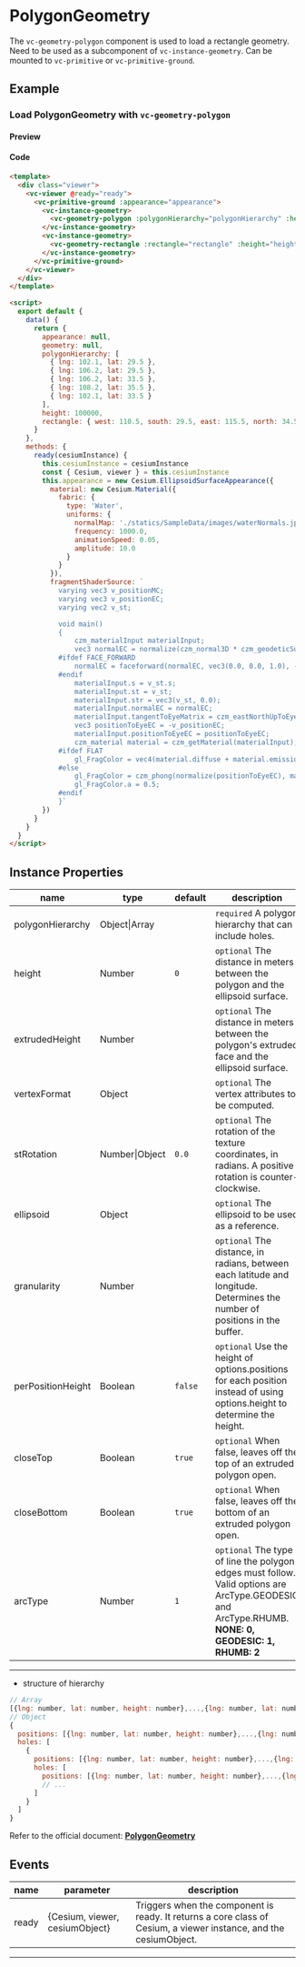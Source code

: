 # PolygonGeometry

The `vc-geometry-polygon` component is used to load a rectangle geometry. Need to be used as a subcomponent of `vc-instance-geometry`. Can be mounted to `vc-primitive` or `vc-primitive-ground`.

## Example

### Load PolygonGeometry with `vc-geometry-polygon`

#### Preview

<doc-preview>
  <template>
    <div class="viewer">
      <vc-viewer @ready="ready">
        <vc-primitive-ground :appearance="appearance">
          <vc-instance-geometry>
            <vc-geometry-polygon :polygonHierarchy="polygonHierarchy" :height="height" :extrudedHeight="30"></vc-geometry-polygon>
          </vc-instance-geometry>
          <vc-instance-geometry>
            <vc-geometry-rectangle :rectangle="rectangle" :height="height"></vc-geometry-rectangle>
          </vc-instance-geometry>
        </vc-primitive-ground>
      </vc-viewer>
    </div>
  </template>

  <script>
    export default {
      data() {
        return {
          appearance: null,
          geometry: null,
          polygonHierarchy: [
            { lng: 102.1, lat: 29.5 },
            { lng: 106.2, lat: 29.5 },
            { lng: 106.2, lat: 33.5 },
            { lng: 108.2, lat: 35.5 },
            { lng: 102.1, lat: 33.5 }
          ],
          height: 100000,
          rectangle: { west: 110.5, south: 29.5, east: 115.5, north: 34.5 }
        }
      },
      methods: {
        ready(cesiumInstance) {
          this.cesiumInstance = cesiumInstance
          const { Cesium, viewer } = this.cesiumInstance
          this.appearance = new Cesium.EllipsoidSurfaceAppearance({
            material: new Cesium.Material({
              fabric: {
                type: 'Water',
                uniforms: {
                  normalMap: './statics/SampleData/images/waterNormals.jpg',
                  frequency: 1000.0,
                  animationSpeed: 0.05,
                  amplitude: 10.0
                }
              }
            }),
            fragmentShaderSource: `
              varying vec3 v_positionMC;
              varying vec3 v_positionEC;
              varying vec2 v_st;

              void main()
              {
                  czm_materialInput materialInput;
                  vec3 normalEC = normalize(czm_normal3D * czm_geodeticSurfaceNormal(v_positionMC, vec3(0.0), vec3(1.0)));
              #ifdef FACE_FORWARD
                  normalEC = faceforward(normalEC, vec3(0.0, 0.0, 1.0), -normalEC);
              #endif
                  materialInput.s = v_st.s;
                  materialInput.st = v_st;
                  materialInput.str = vec3(v_st, 0.0);
                  materialInput.normalEC = normalEC;
                  materialInput.tangentToEyeMatrix = czm_eastNorthUpToEyeCoordinates(v_positionMC, materialInput.normalEC);
                  vec3 positionToEyeEC = -v_positionEC;
                  materialInput.positionToEyeEC = positionToEyeEC;
                  czm_material material = czm_getMaterial(materialInput);
              #ifdef FLAT
                  gl_FragColor = vec4(material.diffuse + material.emission, material.alpha);
              #else
                  gl_FragColor = czm_phong(normalize(positionToEyeEC), material);
                  gl_FragColor.a = 0.5;
              #endif
              }`
          })
        }
      }
    }
  </script>
</doc-preview>

#### Code

```html
<template>
  <div class="viewer">
    <vc-viewer @ready="ready">
      <vc-primitive-ground :appearance="appearance">
        <vc-instance-geometry>
          <vc-geometry-polygon :polygonHierarchy="polygonHierarchy" :height="height" :extrudedHeight="30"></vc-geometry-polygon>
        </vc-instance-geometry>
        <vc-instance-geometry>
          <vc-geometry-rectangle :rectangle="rectangle" :height="height"></vc-geometry-rectangle>
        </vc-instance-geometry>
      </vc-primitive-ground>
    </vc-viewer>
  </div>
</template>

<script>
  export default {
    data() {
      return {
        appearance: null,
        geometry: null,
        polygonHierarchy: [
          { lng: 102.1, lat: 29.5 },
          { lng: 106.2, lat: 29.5 },
          { lng: 106.2, lat: 33.5 },
          { lng: 108.2, lat: 35.5 },
          { lng: 102.1, lat: 33.5 }
        ],
        height: 100000,
        rectangle: { west: 110.5, south: 29.5, east: 115.5, north: 34.5 }
      }
    },
    methods: {
      ready(cesiumInstance) {
        this.cesiumInstance = cesiumInstance
        const { Cesium, viewer } = this.cesiumInstance
        this.appearance = new Cesium.EllipsoidSurfaceAppearance({
          material: new Cesium.Material({
            fabric: {
              type: 'Water',
              uniforms: {
                normalMap: './statics/SampleData/images/waterNormals.jpg',
                frequency: 1000.0,
                animationSpeed: 0.05,
                amplitude: 10.0
              }
            }
          }),
          fragmentShaderSource: `
            varying vec3 v_positionMC;
            varying vec3 v_positionEC;
            varying vec2 v_st;

            void main()
            {
                czm_materialInput materialInput;
                vec3 normalEC = normalize(czm_normal3D * czm_geodeticSurfaceNormal(v_positionMC, vec3(0.0), vec3(1.0)));
            #ifdef FACE_FORWARD
                normalEC = faceforward(normalEC, vec3(0.0, 0.0, 1.0), -normalEC);
            #endif
                materialInput.s = v_st.s;
                materialInput.st = v_st;
                materialInput.str = vec3(v_st, 0.0);
                materialInput.normalEC = normalEC;
                materialInput.tangentToEyeMatrix = czm_eastNorthUpToEyeCoordinates(v_positionMC, materialInput.normalEC);
                vec3 positionToEyeEC = -v_positionEC;
                materialInput.positionToEyeEC = positionToEyeEC;
                czm_material material = czm_getMaterial(materialInput);
            #ifdef FLAT
                gl_FragColor = vec4(material.diffuse + material.emission, material.alpha);
            #else
                gl_FragColor = czm_phong(normalize(positionToEyeEC), material);
                gl_FragColor.a = 0.5;
            #endif
            }`
        })
      }
    }
  }
</script>
```

## Instance Properties

<!-- prettier-ignore -->
| name | type | default | description |
| ---- | ---- | ------- | ----------- |
| polygonHierarchy | Object\|Array | | `required` A polygon hierarchy that can include holes. |
| height | Number | `0` | `optional` The distance in meters between the polygon and the ellipsoid surface. |
| extrudedHeight | Number | | `optional` The distance in meters between the polygon's extruded face and the ellipsoid surface. |
| vertexFormat | Object | | `optional` The vertex attributes to be computed. |
| stRotation | Number\|Object | `0.0` | `optional` The rotation of the texture coordinates, in radians. A positive rotation is counter-clockwise. |
| ellipsoid | Object | | `optional` The ellipsoid to be used as a reference. |
| granularity | Number | | `optional` The distance, in radians, between each latitude and longitude. Determines the number of positions in the buffer. |
| perPositionHeight | Boolean | `false` | `optional` Use the height of options.positions for each position instead of using options.height to determine the height. |
| closeTop | Boolean | `true` | `optional` When false, leaves off the top of an extruded polygon open. |
| closeBottom | Boolean | `true` | `optional` When false, leaves off the bottom of an extruded polygon open. |
| arcType | Number | `1` | `optional` The type of line the polygon edges must follow. Valid options are ArcType.GEODESIC and ArcType.RHUMB. **NONE: 0, GEODESIC: 1, RHUMB: 2** |

---

- structure of hierarchy

```js
// Array
[{lng: number, lat: number, height: number},...,{lng: number, lat: number, height: number}]
// Object
{
  positions: [{lng: number, lat: number, height: number},...,{lng: number, lat: number, height: number}],
  holes: [
    {
      positions: [{lng: number, lat: number, height: number},...,{lng: number, lat: number, height: number}],
      holes: [
        positions: [{lng: number, lat: number, height: number},...,{lng: number, lat: number, height: number}]
        // ...
      ]
    }
  ]
}

```

Refer to the official document: **[PolygonGeometry](https://cesium.com/docs/cesiumjs-ref-doc/PolygonGeometry.html)**

## Events

<!-- prettier-ignore -->
| name | parameter | description |
| ---- | --------- | ----------- |
| ready | {Cesium, viewer, cesiumObject} | Triggers when the component is ready. It returns a core class of Cesium, a viewer instance, and the cesiumObject. |

---
